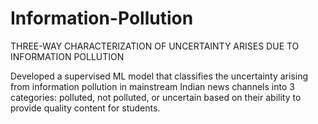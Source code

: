 # Information-Pollution
THREE-WAY CHARACTERIZATION OF UNCERTAINTY ARISES DUE TO INFORMATION POLLUTION

Developed a supervised ML model that classifies the uncertainty arising from information pollution in mainstream Indian news channels into 3 categories: polluted, not polluted, or uncertain based on their ability to provide quality content for students.
